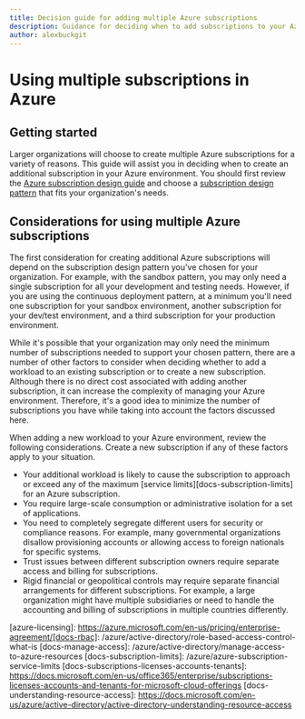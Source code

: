 ```yaml
---
title: Decision guide for adding multiple Azure subscriptions
description: Guidance for deciding when to add subscriptions to your Azure environment
author: alexbuckgit
---
```


# Using multiple subscriptions in Azure

## Getting started

Larger organizations will choose to create multiple Azure subscriptions for a variety of reasons. This guide will assist you in deciding when to create an additional subscription in your Azure environment. You should first review the [Azure subscription design guide](./subscription.md) and choose a [subscription design pattern](./subscription-design.md) that fits your organization's needs.

## Considerations for using multiple Azure subscriptions

The first consideration for creating additional Azure subscriptions will depend on the subscription design pattern you've chosen for your organization. For example, with the sandbox pattern, you may only need a single subscription for all your development and testing needs. However, if you are using the continuous deployment pattern, at a minimum you'll need one subscription for your sandbox environment, another subscription for your dev/test environment, and a third subscription for your production environment.

While it's possible that your organization may only need the minimum number of subscriptions needed to support your chosen pattern, there are a number of other factors to consider when deciding whether to add a workload to an existing subscription or to create a new subscription. Although there is no direct cost associated with adding another subscription, it can increase the complexity of managing your Azure environment. Therefore, it's a good idea to minimize the number of subscriptions you have while taking into account the factors discussed here.

When adding a new workload to your Azure environment, review the following considerations. Create a new subscription if any of these factors apply to your situation.

- Your additional workload is likely to cause the subscription to approach or exceed any of the maximum [service limits][docs-subscription-limits] for an Azure subscription.
- You require large-scale consumption or administrative isolation for a set of applications.
- You need to completely segregate different users for security or compliance reasons. For example, many governmental organizations disallow provisioning accounts or allowing access to foreign nationals for specific systems.
- Trust issues between different subscription owners require separate access and billing for subscriptions.
- Rigid financial or geopolitical controls may require separate financial arrangements for different subscriptions. For example, a large organization might have multiple subsidiaries or need to handle the accounting and billing of subscriptions in multiple countries differently.

<!-- links -->
[onboarding-guide]: https://eaportalonboardingvideos.blob.core.windows.net/onboardingvideos/AzureDirectEACustomerOnboardingGuide_En.pdf
[enable-dev-test]: https://channel9.msdn.com/blogs/EA.Azure.com/Enabling-and-Creating-EA-DevTest-Subscriptions-through-the-EA-Portal
[azure-change-subscription-offer]: /azure/billing/billing-how-to-switch-azure-offer
[azure-licensing]: https://azure.microsoft.com/en-us/pricing/enterprise-agreement/[docs-rbac]: /azure/active-directory/role-based-access-control-what-is
[docs-manage-access]: /azure/active-directory/manage-access-to-azure-resources
[docs-subscription-limits]: /azure/azure-subscription-service-limits
[docs-subscriptions-licenses-accounts-tenants]: https://docs.microsoft.com/en-us/office365/enterprise/subscriptions-licenses-accounts-and-tenants-for-microsoft-cloud-offerings
[docs-understanding-resource-access]: https://docs.microsoft.com/en-us/azure/active-directory/active-directory-understanding-resource-access

